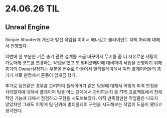 # 24.06.26 TIL

## Unreal Engine

Simple Shooter에 개선과 발전 작업을 이어서 해나갔고 클라이언트 자체 처리에 대해서 진행했다.

이번에 한 부분은 기존 총기 관련 설계를 조금 바꾸어서 무기를 좀 더 자유로운 세팅이 가능하게 코드를 변경하는 작업을 했고 또 멀티플레이에 대비하여 작업을 진행하기 위해 총기의 Owner설정하는 부분을 변수로 만들어서 멀티플레이에서 여러 플레이어들의 총기가 서로 판정에서 혼동이 없게끔 했다.

추가로 팀전같은 경우를 고려하여 플레이어가 같은 팀원에 대해서 어떻게 피격 판정을 처리할지에 대해서 플레이어 팀을 어느 단계에서 관리하는지 등 FPS 프로젝트에서 전체적인 기능에 대해서 점검하고 구현을 시도해보았다. 아직 만족할만한 작업물은 나오지 않았지만 그래도 이렇게 팀 단위에 멀티플레이 구현을 시도해보는 작업이 도움이 됐다고 생각한다.
